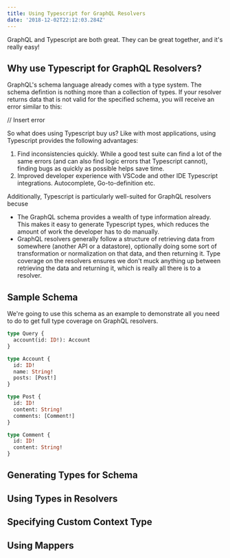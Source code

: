 ```yaml
---
title: Using Typescript for GraphQL Resolvers
date: '2018-12-02T22:12:03.284Z'
---
```


GraphQL and Typescript are both great. They can be great together, and it's really easy!

## Why use Typescript for GraphQL Resolvers?

GraphQL's schema language already comes with a type system. The schema defintion is nothing more than a collection of types. If your resolver returns data that is not valid for the specified schema, you will receive an error similar to this:

// Insert error

So what does using Typescript buy us? Like with most applications, using Typescript provides the following advantages:

1.  Find inconsistencies quickly. While a good test suite can find a lot of the same errors (and can also find logic errors that Typescript cannot), finding bugs as quickly as possible helps save time.
2.  Improved developer experience with VSCode and other IDE Typescript integrations. Autocomplete, Go-to-definition etc.

Additionally, Typescript is particularly well-suited for GraphQL resolvers becuse

- The GraphQL schema provides a wealth of type information already. This makes it easy to generate Typescript types, which reduces the amount of work the developer has to do manually.
- GraphQL resolvers generally follow a structure of retrieving data from somewhere (another API or a datastore), optionally doing some sort of transformation or normalization on that data, and then returning it. Type coverage on the resolvers ensures we don't muck anything up between retrieving the data and returning it, which is really all there is to a resolver.

## Sample Schema

We're going to use this schema as an example to demonstrate all you need to do to get full type coverage on GraphQL resolvers.

```graphql
type Query {
  account(id: ID!): Account
}

type Account {
  id: ID!
  name: String!
  posts: [Post!]
}

type Post {
  id: ID!
  content: String!
  comments: [Comment!]
}

type Comment {
  id: ID!
  content: String!
}
```

## Generating Types for Schema

## Using Types in Resolvers

## Specifying Custom Context Type

## Using Mappers
